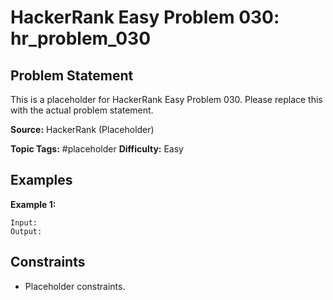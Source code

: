 # HackerRank Easy Problem 030: hr_problem_030

## Problem Statement

This is a placeholder for HackerRank Easy Problem 030.
Please replace this with the actual problem statement.

**Source:** HackerRank (Placeholder)

**Topic Tags:** #placeholder
**Difficulty:** Easy

## Examples

**Example 1:**

```
Input:
Output:
```

## Constraints

- Placeholder constraints.
